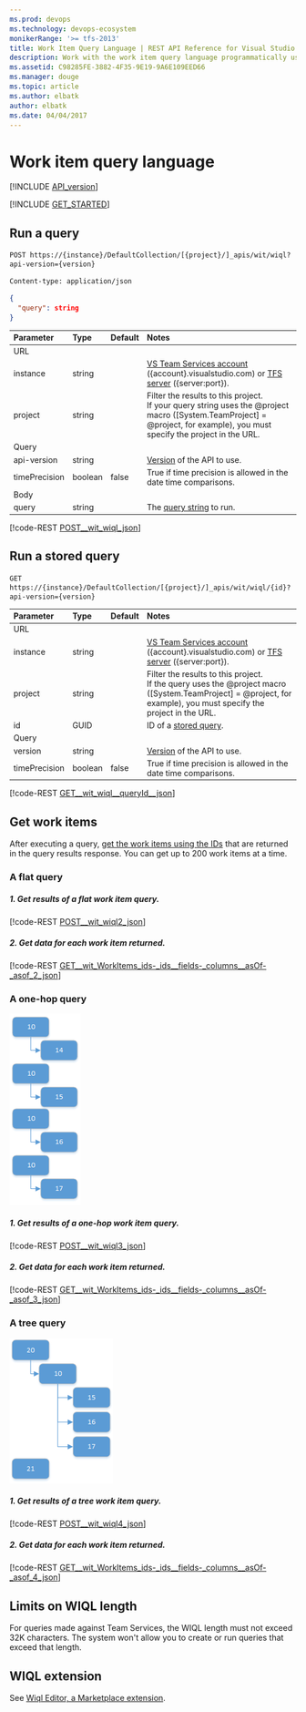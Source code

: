 ```yaml
---
ms.prod: devops
ms.technology: devops-ecosystem
monikerRange: '>= tfs-2013'
title: Work Item Query Language | REST API Reference for Visual Studio Team Services and Team Foundation Server
description: Work with the work item query language programmatically using the REST APIs for Visual Studio Team Services and Team Foundation Server. 
ms.assetid: C98285FE-3882-4F35-9E19-9A6E109EED66
ms.manager: douge
ms.topic: article
ms.author: elbatk
author: elbatk
ms.date: 04/04/2017
---
```


# Work item query language
[!INCLUDE [API_version](../_data/version.md)]

[!INCLUDE [GET_STARTED](../_data/get-started.md)]



## Run a query 

```no-highlight
POST https://{instance}/DefaultCollection/[{project}/]_apis/wit/wiql?api-version={version}
```
```http
Content-type: application/json
```
```json
{
  "query": string
}
```

| Parameter     | Type    | Default | Notes	
|:--------------|:--------|:--------|:------------------------------
| URL
| instance      | string  |         | [VS Team Services account](/vsts/integrate/get-started/rest/basics) ({account}.visualstudio.com) or [TFS server](/vsts/integrate/get-started/rest/basics) ({server:port}).
| project       | string  |         | Filter the results to this project.<br/>If your query string uses the @project macro ([System.TeamProject] = @project, for example), you must specify the project in the URL.
| Query
| api-version   | string  |         | [Version](../../concepts/rest-api-versioning.md) of the API to use.
| timePrecision | boolean | false   | True if time precision is allowed in the date time comparisons.
| Body
| query         | string  |         | The [query string](http://msdn.microsoft.com/library/bb130306.aspx) to run.

[!code-REST [POST__wit_wiql_json](./_data/wiql/POST__wit_wiql.json)]

## Run a stored query

```no-highlight
GET https://{instance}/DefaultCollection/[{project}/]_apis/wit/wiql/{id}?api-version={version}
```

| Parameter     | Type    | Default | Notes	
|:--------------|:--------|:--------|:------------------------------
| URL
| instance      | string  |         | [VS Team Services account](/vsts/integrate/get-started/rest/basics) ({account}.visualstudio.com) or [TFS server](/vsts/integrate/get-started/rest/basics) ({server:port}).
| project       | string  |         | Filter the results to this project.<br/>If the query uses the @project macro ([System.TeamProject] = @project, for example), you must specify the project in the URL.
| id            | GUID    |         | ID of a [stored query](./queries.md).
| Query
| version       | string  |         | [Version](../../concepts/rest-api-versioning.md) of the API to use.
| timePrecision | boolean | false   | True if time precision is allowed in the date time comparisons.

[!code-REST [GET__wit_wiql__queryId__json](./_data/wiql/GET__wit_wiql__queryId_.json)]

## Get work items

After executing a query, [get the work items using the IDs](./work-items.md#byids) that are returned in the query results response. You can get up to 200 work items at a time.

### A flat query

##### 1. Get results of a flat work item query.  

[!code-REST [POST__wit_wiql2_json](./_data/wiql/POST__wit_wiql2.json)]

##### 2. Get data for each work item returned.

[!code-REST [GET__wit_WorkItems_ids-_ids__fields-_columns__asOf-_asof_2_json](./_data/workitems/GET__wit_WorkItems_ids-_ids__fields-_columns__asOf-_asof_2.json)]

### A one-hop query
![Results of the one-hop query](./_img/wit-onehop.png)

##### 1. Get results of a one-hop work item query.

[!code-REST [POST__wit_wiql3_json](./_data/wiql/POST__wit_wiql3.json)]

##### 2. Get data for each work item returned.

[!code-REST [GET__wit_WorkItems_ids-_ids__fields-_columns__asOf-_asof_3_json](./_data/workitems/GET__wit_WorkItems_ids-_ids__fields-_columns__asOf-_asof_3.json)]

### A tree query
![Results of the tree query](./_img/wit-tree.png)

##### 1. Get results of a tree work item query.

[!code-REST [POST__wit_wiql4_json](./_data/wiql/POST__wit_wiql4.json)]

##### 2. Get data for each work item returned.

[!code-REST [GET__wit_WorkItems_ids-_ids__fields-_columns__asOf-_asof_4_json](./_data/workitems/GET__wit_WorkItems_ids-_ids__fields-_columns__asOf-_asof_4.json)]


## Limits on WIQL length  

For queries made against Team Services, the WIQL length must not exceed 32K characters. The system won't allow you to create or run queries that exceed that length. 

## WIQL extension

See [Wiql Editor, a Marketplace extension](https://marketplace.visualstudio.com/items?itemName=ottostreifel.wiql-editor).